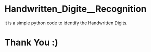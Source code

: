 # Handwritten_Digite__Recognition

it is a simple python code to identify the Handwritten Digits.

# Thank You :)
